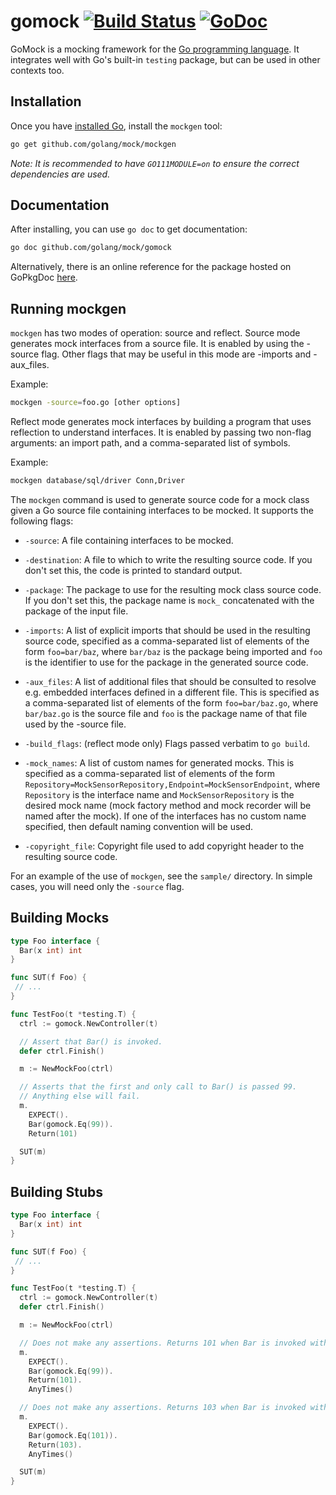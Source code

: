 gomock [![Build Status][travis-ci-badge]][travis-ci] [![GoDoc][godoc-badge]][godoc]
======

GoMock is a mocking framework for the [Go programming language][golang]. It
integrates well with Go's built-in `testing` package, but can be used in other
contexts too.

Installation
------------

Once you have [installed Go][golang-install], install the `mockgen` tool:

```bash
go get github.com/golang/mock/mockgen
```

_Note: It is recommended to have `GO111MODULE=on` to ensure the correct
dependencies are used._

Documentation
-------------

After installing, you can use `go doc` to get documentation:

```bash
go doc github.com/golang/mock/gomock
```

Alternatively, there is an online reference for the package hosted on GoPkgDoc
[here][gomock-ref].

Running mockgen
---------------

`mockgen` has two modes of operation: source and reflect.
Source mode generates mock interfaces from a source file.
It is enabled by using the -source flag. Other flags that
may be useful in this mode are -imports and -aux_files.

Example:

```bash
mockgen -source=foo.go [other options]
```

Reflect mode generates mock interfaces by building a program
that uses reflection to understand interfaces. It is enabled
by passing two non-flag arguments: an import path, and a
comma-separated list of symbols.

Example:

```bash
mockgen database/sql/driver Conn,Driver
```

The `mockgen` command is used to generate source code for a mock
class given a Go source file containing interfaces to be mocked.
It supports the following flags:

* `-source`: A file containing interfaces to be mocked.

* `-destination`: A file to which to write the resulting source code. If you
    don't set this, the code is printed to standard output.

* `-package`: The package to use for the resulting mock class
    source code. If you don't set this, the package name is `mock_` concatenated
    with the package of the input file.

* `-imports`: A list of explicit imports that should be used in the resulting
    source code, specified as a comma-separated list of elements of the form
    `foo=bar/baz`, where `bar/baz` is the package being imported and `foo` is
    the identifier to use for the package in the generated source code.

* `-aux_files`: A list of additional files that should be consulted to
    resolve e.g. embedded interfaces defined in a different file. This is
    specified as a comma-separated list of elements of the form
    `foo=bar/baz.go`, where `bar/baz.go` is the source file and `foo` is the
    package name of that file used by the -source file.

* `-build_flags`: (reflect mode only) Flags passed verbatim to `go build`.

* `-mock_names`: A list of custom names for generated mocks. This is specified
    as a comma-separated list of elements of the form
    `Repository=MockSensorRepository,Endpoint=MockSensorEndpoint`, where
    `Repository` is the interface name and `MockSensorRepository` is the desired
    mock name (mock factory method and mock recorder will be named after the mock).
    If one of the interfaces has no custom name specified, then default naming
    convention will be used.

* `-copyright_file`: Copyright file used to add copyright header to the resulting source code.

For an example of the use of `mockgen`, see the `sample/` directory. In simple
cases, you will need only the `-source` flag.

Building Mocks
--------------

```go
type Foo interface {
  Bar(x int) int
}

func SUT(f Foo) {
 // ...
}

```

```go
func TestFoo(t *testing.T) {
  ctrl := gomock.NewController(t)

  // Assert that Bar() is invoked.
  defer ctrl.Finish()

  m := NewMockFoo(ctrl)

  // Asserts that the first and only call to Bar() is passed 99.
  // Anything else will fail.
  m.
    EXPECT().
    Bar(gomock.Eq(99)).
    Return(101)

  SUT(m)
}
```

Building Stubs
--------------

```go
type Foo interface {
  Bar(x int) int
}

func SUT(f Foo) {
 // ...
}

```

```go
func TestFoo(t *testing.T) {
  ctrl := gomock.NewController(t)
  defer ctrl.Finish()

  m := NewMockFoo(ctrl)

  // Does not make any assertions. Returns 101 when Bar is invoked with 99.
  m.
    EXPECT().
    Bar(gomock.Eq(99)).
    Return(101).
    AnyTimes()

  // Does not make any assertions. Returns 103 when Bar is invoked with 101.
  m.
    EXPECT().
    Bar(gomock.Eq(101)).
    Return(103).
    AnyTimes()

  SUT(m)
}
```

[golang]:          http://golang.org/
[golang-install]:  http://golang.org/doc/install.html#releases
[gomock-ref]:      http://godoc.org/github.com/golang/mock/gomock
[travis-ci-badge]: https://travis-ci.org/golang/mock.svg?branch=master
[travis-ci]:       https://travis-ci.org/golang/mock
[godoc-badge]:     https://godoc.org/github.com/golang/mock/gomock?status.svg
[godoc]:           https://godoc.org/github.com/golang/mock/gomock
